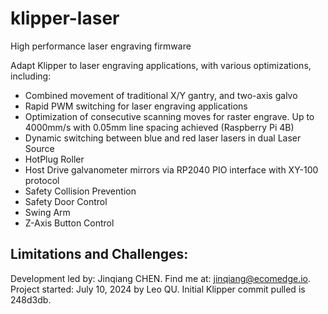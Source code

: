 # klipper-laser
High performance laser engraving firmware

Adapt Klipper to laser engraving applications, with various optimizations, including:
- Combined movement of traditional X/Y gantry, and two-axis galvo
- Rapid PWM switching for laser engraving applications
- Optimization of consecutive scanning moves for raster engrave. Up to 4000mm/s with 0.05mm line spacing achieved (Raspberry Pi 4B)
- Dynamic switching between blue and red laser lasers in dual Laser Source
- HotPlug Roller
- Host Drive galvanometer mirrors via RP2040 PIO interface with XY-100 protocol
- Safety Collision Prevention
- Safety Door Control
- Swing Arm
- Z-Axis Button Control

Limitations and Challenges:
- 

Development led by: Jinqiang CHEN. Find me at: jinqiang@ecomedge.io.
Project started: July 10, 2024 by Leo QU. Initial Klipper commit pulled is 248d3db.
